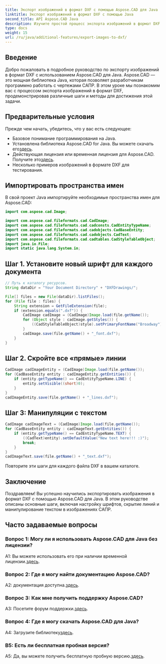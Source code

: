 ```yaml
---
title: Экспорт изображений в формат DXF с помощью Aspose.CAD для Java
linktitle: Экспорт изображений в формат DXF с помощью Java
second_title: API Aspose.CAD Java
description: Изучите простой процесс экспорта изображений в формат DXF с помощью Aspose.CAD для Java. Пошаговое руководство, часто задаваемые вопросы и многое другое.
type: docs
weight: 15
url: /ru/java/additional-features/export-images-to-dxf/
---
```

## Введение

Добро пожаловать в подробное руководство по экспорту изображений в формат DXF с использованием Aspose.CAD для Java. Aspose.CAD — это мощная библиотека Java, которая позволяет разработчикам программно работать с чертежами САПР. В этом уроке мы познакомим вас с процессом экспорта изображений в формат DXF, продемонстрировав различные шаги и методы для достижения этой задачи.

## Предварительные условия

Прежде чем начать, убедитесь, что у вас есть следующее:

- Базовое понимание программирования на Java.
-  Установлена библиотека Aspose.CAD for Java. Вы можете скачать его[здесь](https://releases.aspose.com/cad/java/).
- Действующая лицензия или временная лицензия для Aspose.CAD. Получите это[здесь](https://purchase.aspose.com/temporary-license/).
- Несколько примеров изображений в формате DXF для тестирования.

## Импортировать пространства имен

В свой проект Java импортируйте необходимые пространства имен для Aspose.CAD:

```java
import com.aspose.cad.Image;

import com.aspose.cad.fileformats.cad.CadImage;
import com.aspose.cad.fileformats.cad.cadconsts.CadEntityTypeName;
import com.aspose.cad.fileformats.cad.cadobjects.CadBaseEntity;
import com.aspose.cad.fileformats.cad.cadobjects.CadText;
import com.aspose.cad.fileformats.cad.cadtables.CadStyleTableObject;
import java.io.File;
import static java.lang.System.in;
```

## Шаг 1. Установите новый шрифт для каждого документа

```java
// Путь к каталогу ресурсов.
String dataDir = "Your Document Directory" + "DXFDrawings/";

File[] files = new File(dataDir).listFiles();
for (File file : files) {
    String extension = GetFileExtension(file);
    if (extension.equals(".dxf")) {
        CadImage cadImage = (CadImage)Image.load(file.getName());
        for (Object style : cadImage.getStyles()) {
            ((CadStyleTableObject)style).setPrimaryFontName("Broadway");
        }
        cadImage.save(file.getName() + "_font.dxf");
    }
}
```

## Шаг 2. Скройте все «прямые» линии

```java
CadImage cadImageEntity = (CadImage)Image.load(file.getName());
for (CadBaseEntity entity : cadImageEntity.getEntities()) {
    if (entity.getTypeName() == CadEntityTypeName.LINE) {
        entity.setVisible((short)0);
    }
}
cadImageEntity.save(file.getName() + "_lines.dxf");
```

## Шаг 3: Манипуляции с текстом

```java
CadImage cadImageText = (CadImage)Image.load(file.getName());
for (CadBaseEntity entity : cadImageText.getEntities()) {
    if (entity.getTypeName() == CadEntityTypeName.TEXT) {
        ((CadText)entity).setDefaultValue("New text here!!! :)");
        break;
    }
}
cadImageText.save(file.getName() + "_text.dxf");
```

Повторите эти шаги для каждого файла DXF в вашем каталоге.

## Заключение

Поздравляем! Вы успешно научились экспортировать изображения в формат DXF с помощью Aspose.CAD для Java. В этом руководстве описаны основные шаги, включая настройку шрифтов, скрытие линий и манипулирование текстом в изображениях САПР.

## Часто задаваемые вопросы

### Вопрос 1: Могу ли я использовать Aspose.CAD для Java без лицензии?

 A1: Вы можете использовать его при наличии временной лицензии.[здесь](https://purchase.aspose.com/temporary-license/).

### Вопрос 2: Где я могу найти документацию Aspose.CAD?

 A2: документация доступна.[здесь](https://reference.aspose.com/cad/java/).

### Вопрос 3: Как мне получить поддержку Aspose.CAD?

 A3: Посетите форум поддержки.[здесь](https://forum.aspose.com/c/cad/19).

### Вопрос 4: Где я могу скачать Aspose.CAD для Java?

 A4: Загрузите библиотеку[здесь](https://releases.aspose.com/cad/java/).

### В5: Есть ли бесплатная пробная версия?

 A5: Да, вы можете получить бесплатную пробную версию.[здесь](https://releases.aspose.com/).